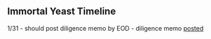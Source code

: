 ## Immortal Yeast Timeline

1/31 - should post diligence memo by EOD - diligence memo [posted](https://github.com/laurademing/lab_notebook/blob/main/investment_memo_technical)
